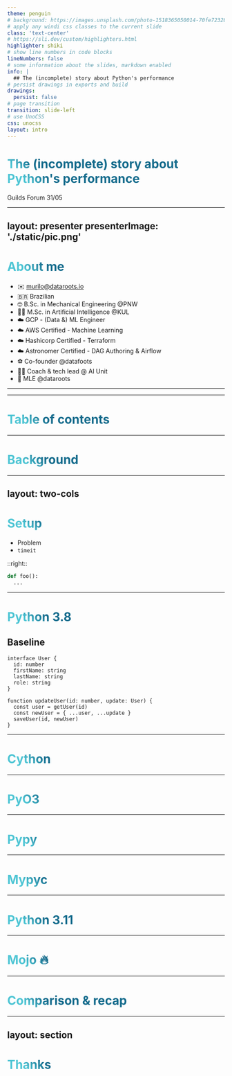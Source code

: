 ```yaml
---
theme: penguin
# background: https://images.unsplash.com/photo-1518365050014-70fe7232897f?ixlib=rb-4.0.3&ixid=MnwxMjA3fDB8MHxwaG90by1wYWdlfHx8fGVufDB8fHx8&auto=format&fit=crop&w=2827&q=80
# apply any windi css classes to the current slide
class: 'text-center'
# https://sli.dev/custom/highlighters.html
highlighter: shiki
# show line numbers in code blocks
lineNumbers: false
# some information about the slides, markdown enabled
info: |
  ## The (incomplete) story about Python's performance
# persist drawings in exports and build
drawings:
  persist: false
# page transition
transition: slide-left
# use UnoCSS
css: unocss
layout: intro
---
```


# The (incomplete) story about Python's performance

Guilds Forum 31/05

<!--
The last comment block of each slide will be treated as slide notes. It will be visible and editable in Presenter Mode along with the slide. [Read more in the docs](https://sli.dev/guide/syntax.html#notes)
-->

---

layout: presenter
presenterImage: './static/pic.png'
---

# About me

- ✉️ <murilo@dataroots.io>
- 🇧🇷 Brazilian
- 🤓 B.Sc. in Mechanical Engineering @PNW
- 👨‍🎓 M.Sc. in Artificial Intelligence @KUL
- ☁️ GCP - (Data &) ML Engineer
- ☁️ AWS Certified - Machine Learning
- ☁️ Hashicorp Certified - Terraform
- ☁️ Astronomer Certified - DAG Authoring & Airflow
- ⚽️ Co-founder @datafoots
- 🙋‍♂️ Coach & tech lead @ AI Unit
- 🤖 MLE @dataroots

<!--
You can have `style` tag in markdown to override the style for the current page.
Learn more: https://sli.dev/guide/syntax#embedded-styles
-->

<style>
h1 {
  background-color: #2B90B6;
  background-image: linear-gradient(45deg, #4EC5D4 10%, #146b8c 20%);
  background-size: 100%;
  -webkit-background-clip: text;
  -moz-background-clip: text;
  -webkit-text-fill-color: transparent;
  -moz-text-fill-color: transparent;
}
</style>

<!--
Here is another comment.
-->

---
---

# Table of contents

<Toc></Toc>

---

# Background

---
layout: two-cols
---

# Setup

- Problem
- `timeit`

::right::
```py
def foo():
  ...
```

---

# Python 3.8

## Baseline

```ts{all|1-2|1|all}
interface User {
  id: number
  firstName: string
  lastName: string
  role: string
}

function updateUser(id: number, update: User) {
  const user = getUser(id)
  const newUser = { ...user, ...update }
  saveUser(id, newUser)
}
```

<style>
.slidev-layout .slidev-code-wrapper pre {
  max-width: 100%;
  }
</style>
---

# Cython

---

# PyO3

---

# Pypy

---

# Mypyc

---

# Python 3.11

---

# Mojo 🔥

---

# Comparison & recap

---
layout: section
---
# Thanks

